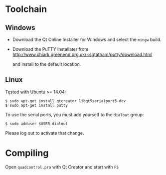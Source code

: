 Toolchain
=========

Windows
-------
  * Download the Qt Online Installer for Windows and select the `mingw` build.

  * Download the PuTTY installater from 
      http://www.chiark.greenend.org.uk/~sgtatham/putty/download.html

    and install to the default location.

Linux
-----

Tested with Ubuntu >= 14.04:

    $ sudo apt-get install qtcreator libqt5serialport5-dev
    $ sudo apt-get install putty

To use the serial ports, you must add yourself to the `dialout` group:

    $ sudo adduser $USER dialout

Please log out to activate that change.


Compiling
=========

Open `quadcontrol.pro` with Qt Creator and start with `F5`

